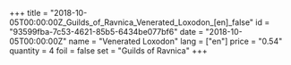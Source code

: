 +++
title = "2018-10-05T00:00:00Z_Guilds_of_Ravnica_Venerated_Loxodon_[en]_false"
id = "93599fba-7c53-4621-85b5-6434be077bf6"
date = "2018-10-05T00:00:00Z"
name = "Venerated Loxodon"
lang = ["en"]
price = "0.54"
quantity = 4
foil = false
set = "Guilds of Ravnica"
+++
